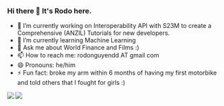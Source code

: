 ### Hi there 👋 It's Rodo here.

- 🔭 I’m currently working on Interoperability API with S23M to create a Comprehensive (ANZIL) Tutorials for new developers.
- 🌱 I’m currently learning Machine Learning
- 💬 Ask me about World Finance and Films :)
- 📫 How to reach me: rodonguyendd AT gmail com
- 😄 Pronouns: he/him
- ⚡ Fun fact: broke my arm within 6 months of having my first motorbike and told others that I fought for girls :) 

<img align="left" src="https://github-readme-stats.vercel.app/api?username=rodonguyen&count_private=true&show_icons=true&theme=algolia">
<img align="left" src="https://github-readme-stats.vercel.app/api/top-langs/?username=rodonguyen&layout=compact)](https://github.com/rodonguyen/github-readme-stats">
                         
                         
<!--
**rodonguyen/rodonguyen** is a ✨ _special_ ✨ repository because its `README.md` (this file) appears on your GitHub profile.

Here are some ideas to get you started:
- 👯 I’m looking to collaborate on ...
- 🤔 I’m looking for help with ...

![Rodo's GitHub stats](https://github-readme-stats.vercel.app/api?username=rodonguyen&count_private=true&show_icons=true&theme=algolia)  
[![Top Langs](https://github-readme-stats.vercel.app/api/top-langs/?username=rodonguyen&layout=compact)](https://github.com/rodonguyen/github-readme-stats&theme=algolia)

-->
